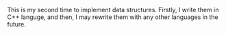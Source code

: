 This is my second time to implement data structures. Firstly, I write them in C++ languge,
and then, I may rewrite them with any other languages in the future.